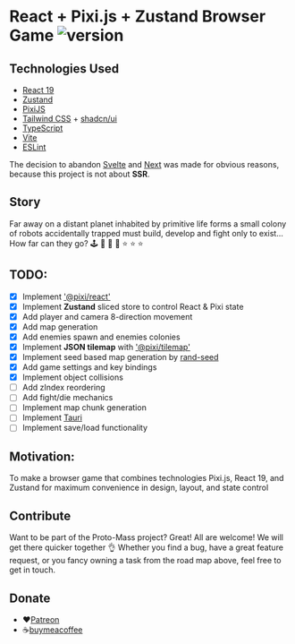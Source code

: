 # React + Pixi.js + Zustand Browser Game ![version](https://img.shields.io/badge/version-0.8.4-brightgreen`)

## Technologies Used

- [React 19](https://reactjs.org)
- [Zustand](https://zustand.docs.pmnd.rs/)
- [PixiJS](https://pixijs.com)
- [Tailwind CSS](https://tailwindcss.com) + [shadcn/ui](https://ui.shadcn.com)
- [TypeScript](https://www.typescriptlang.org)
- [Vite](https://vitejs.dev)
- [ESLint](https://eslint.org)

The decision to abandon [Svelte](https://svelte.dev) and [Next](https://nextjs.org) was made for obvious reasons, because this project is not about **SSR**.

## Story

Far away on a distant planet inhabited by primitive life forms a small colony of robots accidentally trapped must build, develop and fight only to exist...
How far can they go? 🕹 🎲 🌌 🎰 ⭐ ⭐ ⭐

## TODO:

- [x] Implement ['@pixi/react'](https://www.npmjs.com/package/@pixi/react)
- [x] Implement **Zustand** sliced store to control React & Pixi state
- [x] Add player and camera 8-direction movement
- [x] Add map generation
- [x] Add enemies spawn and enemies colonies
- [x] Implement **JSON tilemap** with ['@pixi/tilemap'](https://www.npmjs.com/package/@pixi/tilemap)
- [x] Implement seed based map generation by [rand-seed](https://www.npmjs.com/package/rand-seed)
- [x] Add game settings and key bindings
- [x] Implement object collisions
- [ ] Add zIndex reordering
- [ ] Add fight/die mechanics
- [ ] Implement map chunk generation
- [ ] Implement [Tauri](https://tauri.app)
- [ ] Implement save/load functionality

## Motivation:

To make a browser game that combines technologies Pixi.js, React 19, and Zustand for maximum convenience in design, layout, and state control

## Contribute

Want to be part of the Proto-Mass project? Great! All are welcome! We will get there quicker together 👌
Whether you find a bug, have a great feature request, or you fancy owning a task from the road map above, feel free to get in touch.

## Donate

- ❤️[Patreon](https://www.patreon.com/protomass?fan_landing=true)
- ☕[buymeacoffee](https://www.buymeacoffee.com/blashirk)
